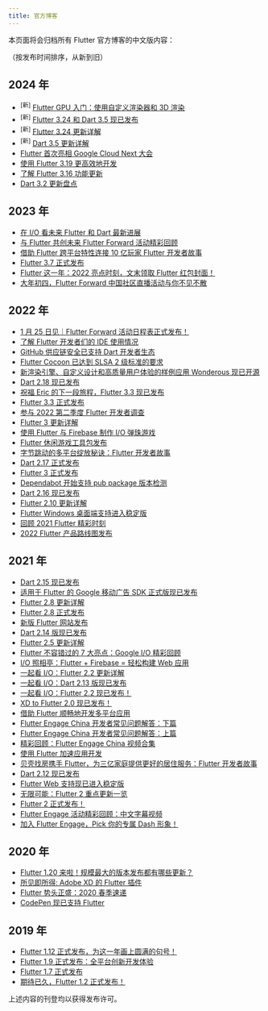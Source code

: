 ```yaml
---
title: 官方博客
---
```


本页面将会归档所有 Flutter 官方博客的中文版内容：

（按发布时间排序，从新到旧）

## 2024 年

- <sup>[新]</sup> [Flutter GPU 入门：使用自定义渲染器和 3D 渲染](/posts/flutter-gpu-101)
- <sup>[新]</sup> [Flutter 3.24 和 Dart 3.5 现已发布](/posts/flutter-3-24-dart-3-5)
- <sup>[新]</sup> [Flutter 3.24 更新详解](/posts/whats-new-in-flutter-3-24)
- <sup>[新]</sup> [Dart 3.5 更新详解](/posts/dart-3-5)
- [Flutter 首次亮相 Google Cloud Next 大会](/posts/flutter-at-google-cloud-next-2024)
- [使用 Flutter 3.19 更高效地开发](/posts/whats-new-in-flutter-3-19)
- [了解 Flutter 3.16 功能更新](/posts/whats-new-in-flutter-3-16)
- [Dart 3.2 更新盘点](/posts/announcing-dart-3-2)

## 2023 年

- [在 I/O 看未来 Flutter 和 Dart 最新进展](/posts/racing-forward-at-i-o-2023-with-flutter-and-dart)
- [与 Flutter 共创未来 Flutter Forward 活动精彩回顾](/posts/flutter-forward-2023-recap)
- [借助 Flutter 跨平台特性连接 10 亿玩家 Flutter 开发者故事](/posts/flutter-pubg-mobile-dev-story)
- [Flutter 3.7 正式发布](/posts/announcing-flutter-3-7)
- [Flutter 这一年：2022 亮点时刻，文末领取 Flutter 红包封面！](/posts/flutter-2022-highlight-moment)
- [大年初四，Flutter Forward 中国社区直播活动与你不见不散](/posts/flutter-forward-china-live)

## 2022 年

- [1 月 25 日见｜Flutter Forward 活动日程表正式发布！](/posts/flutter-forward-2023)
- [了解 Flutter 开发者们的 IDE 使用情况](/posts/studying-developers-usage-of-ides-for-flutter-development)
- [GitHub 供应链安全已支持 Dart 开发者生态](/posts/partnering-with-github-on-an-supply-chain-security)
- [Flutter Cocoon 已达到 SLSA 2 级标准的要求](/posts/flutter-slsa-progress)
- [新渲染引擎、自定义设计和高质量用户体验的样例应用 Wonderous 现已开源](/posts/wonderous-explore-the-world-with-flutter)
- [Dart 2.18 现已发布](/posts/dart-2-18)
- [祝福 Eric 的下一段旅程，Flutter 3.3 现已发布](/posts/announcing-flutter-3-3-at-flutter-vikings)
- [Flutter 3.3 正式发布](/posts/whats-new-in-flutter-3-3)
- [参与 2022 第二季度 Flutter 开发者调查](/posts/flutter-devs-survey-2022-q2)
- [Flutter 3 更新详解](/posts/whats-new-in-flutter-3)
- [使用 Flutter 与 Firebase 制作 I/O 弹珠游戏](/posts/i-o-pinball)
- [Flutter 休闲游戏工具包发布](/posts/announcing-the-flutter-casual-games-toolkit)
- [字节跳动的多平台绽放秘诀：Flutter 开发者故事](/posts/flutter-bytedance-dev-story)
- [Dart 2.17 正式发布](/posts/dart-2-17)
- [Flutter 3 正式发布](/posts/introducing-flutter-3)
- [Dependabot 开始支持 pub package 版本检测](/posts/pub-beta-support-for-dependabot-version-updates)
- [Dart 2.16 现已发布](/posts/announcing-dart-2-16)
- [Flutter 2.10 更新详解](/posts/whats-new-in-flutter-2-10)
- [Flutter Windows 桌面端支持进入稳定版](/posts/announcing-flutter-for-windows)
- [回顾 2021 Flutter 精彩时刻](/posts/flutter-highlight-2021)
- [2022 Flutter 产品路线图发布](/posts/flutter-2022-roadmap)

## 2021 年

- [Dart 2.15 现已发布](/posts/announcing-dart-2-15)
- [适用于 Flutter 的 Google 移动广告 SDK 正式版现已发布](/posts/announcing-general-availability-for-the-google-mobile-ads-sdk-for-flutter)
- [Flutter 2.8 更新详解](/posts/whats-new-in-flutter-2-8)
- [Flutter 2.8 正式发布](/posts/announcing-flutter-2-8)
- [新版 Flutter 网站发布](/posts/a-new-version-fluttercn-website-released)
- [Dart 2.14 版现已发布](/posts/announcing-dart-2-14)
- [Flutter 2.5 更新详解](/posts/whats-new-in-flutter-2-5)
- [Flutter 不容错过的 7 大亮点：Google I/O 精彩回顾](/posts/google-io-2021-flutter-recap)
- [I/O 照相亭：Flutter + Firebase = 轻松构建 Web 应用](/posts/how-its-made-i-o-photo-booth)
- [一起看 I/O：Flutter 2.2 更新详解](/posts/whats-new-in-flutter-2-2)
- [一起看 I/O：Dart 2.13 版现已发布](/posts/announcing-dart-2-13)
- [一起看 I/O：Flutter 2.2 现已发布！](/posts/announcing-flutter-2-2)
- [XD to Flutter 2.0 现已发布！](/posts/announcing-xd-to-flutter-v2-0)
- [借助 Flutter 顺畅地开发多平台应用](/posts/seamless-multi-platform-app-development-with-flutter)
- [Flutter Engage China 开发者常见问题解答：下篇](/posts/flutter-engage-china-developers-qa-part-2)
- [Flutter Engage China 开发者常见问题解答：上篇](/posts/flutter-engage-china-developers-qa-part-1)
- [精彩回顾：Flutter Engage China 视频合集](/posts/flutter-engage-china-event-recap)
- [使用 Flutter 加速应用开发](/posts/use-flutter-to-speed-up-app-dev)
- [贝壳找房携手 Flutter，为三亿家庭提供更好的居住服务：Flutter 开发者故事](/posts/dev-story-beike-use-flutter-service-300-million-users)
- [Dart 2.12 现已发布](/posts/announcing-dart-2-12)
- [Flutter Web 支持现已进入稳定版](/posts/flutter-web-support-hits-the-stable-milestone)
- [无限可能：Flutter 2 重点更新一览](/posts/whats-new-in-flutter-2-0)
- [Flutter 2 正式发布！](/posts/announcing-flutter-2)
- [Flutter Engage 活动精彩回顾：中文字幕视频](/posts/flutter-engage-event-recap)
- [加入 Flutter Engage，Pick 你的专属 Dash 形象！](/posts/flutter-engage-warmup)

## 2020 年

- [Flutter 1.20 来啦！规模最大的版本发布都有哪些更新？](/posts/announcing-flutter-1-20)
- [所见即所得: Adobe XD 的 Flutter 插件](/posts/announcing-adobe-xd-support-for-flutter)
- [Flutter 势头正盛：2020 春季速递](/posts/flutter-spring-2020-update)
- [CodePen 现已支持 Flutter](/posts/announcing-codepen-support-for-flutter)

## 2019 年

- [Flutter 1.12 正式发布，为这一年画上圆满的句号！](/posts/announcing-flutter-1-12)
- [Flutter 1.9 正式发布：全平台创新开发体验](/posts/flutter-news-from-gdd-china-flutter1.9)
- [Flutter 1.7 正式发布](/posts/announcing-flutter-1-7-9)
- [期待已久，Flutter 1.2 正式发布！](/posts/launching-flutter-12-at-mobile-world)

上述内容的刊登均以获得发布许可。
